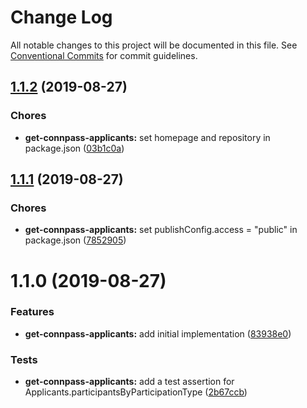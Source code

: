 # Change Log

All notable changes to this project will be documented in this file.
See [Conventional Commits](https://conventionalcommits.org) for commit guidelines.

<a name="1.1.2"></a>
## [1.1.2](https://github.com/suin/node/compare/@suin/get-connpass-applicants@1.1.1...@suin/get-connpass-applicants@1.1.2) (2019-08-27)


### Chores

* **get-connpass-applicants:** set homepage and repository in package.json ([03b1c0a](https://github.com/suin/node/commit/03b1c0a))





<a name="1.1.1"></a>
## [1.1.1](https://github.com/suin/node/compare/@suin/get-connpass-applicants@1.1.0...@suin/get-connpass-applicants@1.1.1) (2019-08-27)


### Chores

* **get-connpass-applicants:** set publishConfig.access = "public" in package.json ([7852905](https://github.com/suin/node/commit/7852905))





<a name="1.1.0"></a>
# 1.1.0 (2019-08-27)


### Features

* **get-connpass-applicants:** add initial implementation ([83938e0](https://github.com/suin/node/commit/83938e0))


### Tests

* **get-connpass-applicants:** add a test assertion for Applicants.participantsByParticipationType ([2b67ccb](https://github.com/suin/node/commit/2b67ccb))
